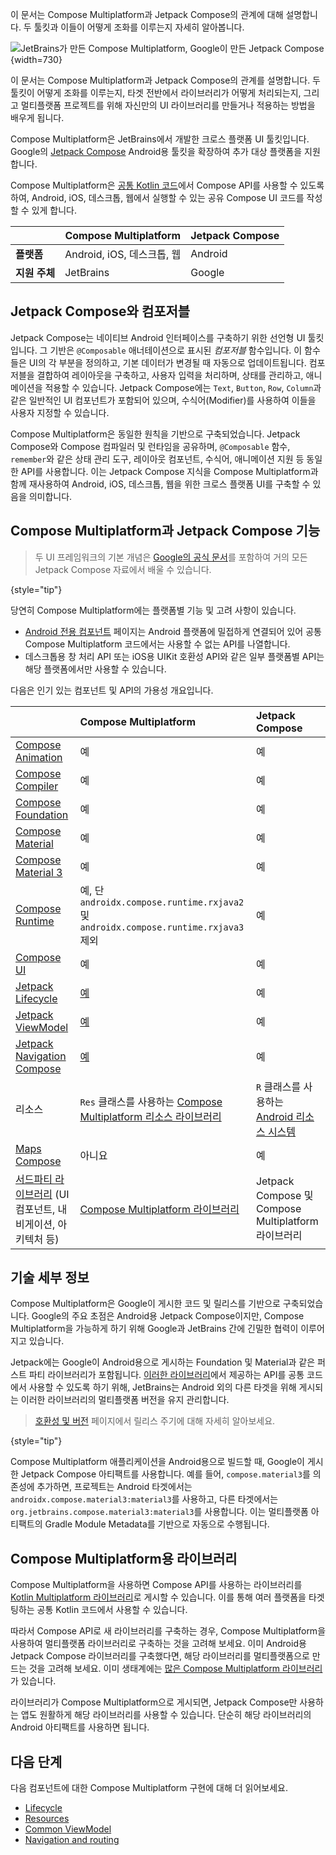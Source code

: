 [//]: # (title: Compose Multiplatform과 Jetpack Compose)

<web-summary>이 문서는 Compose Multiplatform과 Jetpack Compose의 관계에 대해 설명합니다. 두 툴킷과 이들이 어떻게 조화를 이루는지 자세히 알아봅니다.</web-summary>

![JetBrains가 만든 Compose Multiplatform, Google이 만든 Jetpack Compose](compose-multiplatform-and-jetpack-compose.png){width=730}

<tldr>
이 문서는 Compose Multiplatform과 Jetpack Compose의 관계를 설명합니다.
두 툴킷이 어떻게 조화를 이루는지, 타겟 전반에서 라이브러리가 어떻게 처리되는지,
그리고 멀티플랫폼 프로젝트를 위해 자신만의 UI 라이브러리를 만들거나 적용하는 방법을 배우게 됩니다.
</tldr>

Compose Multiplatform은 JetBrains에서 개발한 크로스 플랫폼 UI 툴킷입니다.
Google의 [Jetpack Compose](https://developer.android.com/jetpack/compose) Android용 툴킷을 확장하여 추가 대상 플랫폼을 지원합니다.

Compose Multiplatform은 [공통 Kotlin 코드](multiplatform-discover-project.md#common-code)에서 Compose API를 사용할 수 있도록 하여, Android, iOS, 데스크톱, 웹에서 실행할 수 있는 공유 Compose UI 코드를 작성할 수 있게 합니다.

|                  | **Compose Multiplatform**  | **Jetpack Compose** |
|------------------|----------------------------|---------------------|
| **플랫폼**       | Android, iOS, 데스크톱, 웹 | Android             |
| **지원 주체**    | JetBrains                  | Google              |

## Jetpack Compose와 컴포저블

Jetpack Compose는 네이티브 Android 인터페이스를 구축하기 위한 선언형 UI 툴킷입니다.
그 기반은 `@Composable` 애너테이션으로 표시된 _컴포저블_ 함수입니다.
이 함수들은 UI의 각 부분을 정의하고, 기본 데이터가 변경될 때 자동으로 업데이트됩니다.
컴포저블을 결합하여 레이아웃을 구축하고, 사용자 입력을 처리하며, 상태를 관리하고, 애니메이션을 적용할 수 있습니다.
Jetpack Compose에는 `Text`, `Button`, `Row`, `Column`과 같은 일반적인 UI 컴포넌트가 포함되어 있으며, 수식어(Modifier)를 사용하여 이들을 사용자 지정할 수 있습니다.

Compose Multiplatform은 동일한 원칙을 기반으로 구축되었습니다.
Jetpack Compose와 Compose 컴파일러 및 런타임을 공유하며, `@Composable` 함수, `remember`와 같은 상태 관리 도구, 레이아웃 컴포넌트, 수식어, 애니메이션 지원 등 동일한 API를 사용합니다.
이는 Jetpack Compose 지식을 Compose Multiplatform과 함께 재사용하여 Android, iOS, 데스크톱, 웹을 위한 크로스 플랫폼 UI를 구축할 수 있음을 의미합니다.

## Compose Multiplatform과 Jetpack Compose 기능

> 두 UI 프레임워크의 기본 개념은 [Google의 공식 문서](https://developer.android.com/jetpack/compose/documentation)를 포함하여 거의 모든 Jetpack Compose 자료에서 배울 수 있습니다.
> 
{style="tip"}

당연히 Compose Multiplatform에는 플랫폼별 기능 및 고려 사항이 있습니다.

*   [Android 전용 컴포넌트](compose-android-only-components.md) 페이지는 Android 플랫폼에 밀접하게 연결되어 있어 공통 Compose Multiplatform 코드에서는 사용할 수 없는 API를 나열합니다.
*   데스크톱용 창 처리 API 또는 iOS용 UIKit 호환성 API와 같은 일부 플랫폼별 API는 해당 플랫폼에서만 사용할 수 있습니다.

다음은 인기 있는 컴포넌트 및 API의 가용성 개요입니다.

|                                                                                                                     | **Compose Multiplatform**                                                                                 | **Jetpack Compose**                                                                                    |
|:--------------------------------------------------------------------------------------------------------------------|:----------------------------------------------------------------------------------------------------------|:-------------------------------------------------------------------------------------------------------|
| [Compose Animation](https://developer.android.com/jetpack/androidx/releases/compose-animation)                      | 예                                                                                                       | 예                                                                                                    |
| [Compose Compiler](https://developer.android.com/jetpack/androidx/releases/compose-compiler)                        | 예                                                                                                       | 예                                                                                                    |
| [Compose Foundation](https://developer.android.com/jetpack/androidx/releases/compose-foundation)                    | 예                                                                                                       | 예                                                                                                    |
| [Compose Material](https://developer.android.com/jetpack/androidx/releases/compose-material)                        | 예                                                                                                       | 예                                                                                                    |
| [Compose Material 3](https://developer.android.com/jetpack/androidx/releases/compose-material30)                    | 예                                                                                                       | 예                                                                                                    |
| [Compose Runtime](https://developer.android.com/jetpack/androidx/releases/compose-runtime)                          | 예, 단 `androidx.compose.runtime.rxjava2` 및 `androidx.compose.runtime.rxjava3` 제외                       | 예                                                                                                    |
| [Compose UI](https://developer.android.com/jetpack/androidx/releases/compose-ui)                                    | 예                                                                                                       | 예                                                                                                    |
| [Jetpack Lifecycle](https://developer.android.com/jetpack/androidx/releases/lifecycle)                              | [예](compose-lifecycle.md)                                                                               | 예                                                                                                    |
| [Jetpack ViewModel](https://developer.android.com/topic/libraries/architecture/viewmodel)                           | [예](compose-viewmodel.md)                                                                               | 예                                                                                                    |
| [Jetpack Navigation Compose](https://developer.android.com/jetpack/androidx/releases/navigation)                    | [예](compose-navigation-routing.md)                                                                      | 예                                                                                                    |
| 리소스                                                                                                           | `Res` 클래스를 사용하는 [Compose Multiplatform 리소스 라이브러리](compose-multiplatform-resources.md) | `R` 클래스를 사용하는 [Android 리소스 시스템](https://developer.android.com/jetpack/compose/resources) |
| [Maps Compose](https://developers.google.com/maps/documentation/android-sdk/maps-compose)                           | 아니요                                                                                                      | 예                                                                                                    |
| [서드파티 라이브러리](#libraries-for-compose-multiplatform) (UI 컴포넌트, 내비게이션, 아키텍처 등) | [Compose Multiplatform 라이브러리](https://github.com/terrakok/kmp-awesome?tab=readme-ov-file#-compose-ui) | Jetpack Compose 및 Compose Multiplatform 라이브러리                                                    |

## 기술 세부 정보

Compose Multiplatform은 Google이 게시한 코드 및 릴리스를 기반으로 구축되었습니다.
Google의 주요 초점은 Android용 Jetpack Compose이지만, Compose Multiplatform을 가능하게 하기 위해 Google과 JetBrains 간에 긴밀한 협력이 이루어지고 있습니다.

Jetpack에는 Google이 Android용으로 게시하는 Foundation 및 Material과 같은 퍼스트 파티 라이브러리가 포함됩니다.
[이러한 라이브러리](https://github.com/JetBrains/compose-multiplatform-core)에서 제공하는 API를 공통 코드에서 사용할 수 있도록 하기 위해, JetBrains는 Android 외의 다른 타겟을 위해 게시되는 이러한 라이브러리의 멀티플랫폼 버전을 유지 관리합니다.

> [호환성 및 버전](compose-compatibility-and-versioning.md#jetpack-compose-and-compose-multiplatform-release-cycles) 페이지에서 릴리스 주기에 대해 자세히 알아보세요.
> 
{style="tip"}

Compose Multiplatform 애플리케이션을 Android용으로 빌드할 때, Google이 게시한 Jetpack Compose 아티팩트를 사용합니다.
예를 들어, `compose.material3`를 의존성에 추가하면, 프로젝트는 Android 타겟에서는 `androidx.compose.material3:material3`를 사용하고, 다른 타겟에서는 `org.jetbrains.compose.material3:material3`를 사용합니다.
이는 멀티플랫폼 아티팩트의 Gradle Module Metadata를 기반으로 자동으로 수행됩니다.

## Compose Multiplatform용 라이브러리

Compose Multiplatform을 사용하면 Compose API를 사용하는 라이브러리를 [Kotlin Multiplatform 라이브러리](multiplatform-publish-lib-setup.md)로 게시할 수 있습니다.
이를 통해 여러 플랫폼을 타겟팅하는 공통 Kotlin 코드에서 사용할 수 있습니다.

따라서 Compose API로 새 라이브러리를 구축하는 경우, Compose Multiplatform을 사용하여 멀티플랫폼 라이브러리로 구축하는 것을 고려해 보세요.
이미 Android용 Jetpack Compose 라이브러리를 구축했다면, 해당 라이브러리를 멀티플랫폼으로 만드는 것을 고려해 보세요.
이미 생태계에는 [많은 Compose Multiplatform 라이브러리](https://github.com/terrakok/kmp-awesome#-compose-ui)가 있습니다.

라이브러리가 Compose Multiplatform으로 게시되면, Jetpack Compose만 사용하는 앱도 원활하게 해당 라이브러리를 사용할 수 있습니다. 단순히 해당 라이브러리의 Android 아티팩트를 사용하면 됩니다.

## 다음 단계

다음 컴포넌트에 대한 Compose Multiplatform 구현에 대해 더 읽어보세요.
  * [Lifecycle](compose-lifecycle.md)
  * [Resources](compose-multiplatform-resources.md)
  * [Common ViewModel](compose-viewmodel.md)
  * [Navigation and routing](compose-navigation-routing.md)